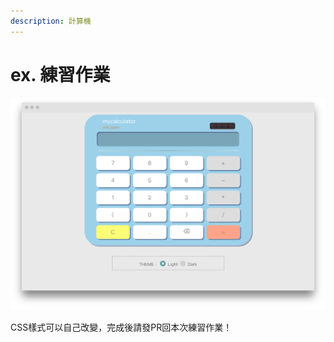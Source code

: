 ```yaml
---
description: 計算機
---
```


# ex. 練習作業

![](../.gitbook/assets/screenshot-file-users-xinhe-project-frontend-tutorial-demo-jquery-20calcula-1544290241040.png)

CSS樣式可以自己改變，完成後請發PR回本次練習作業！


